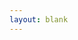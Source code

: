 ```yaml
---
layout: blank
---
```


<script setup lang="ts">
  import XlsxParser from '../../pages/XlsxParser.vue'
</script>

<ClientOnly>
  <Suspense>
    <template #fallback>Loading...</template>
    <XlsxParser class="p4" />
  </Suspense>
</ClientOnly>
